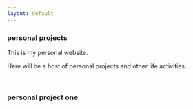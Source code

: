 ```yaml
---
layout: default
---
```

<div class="blurb">
         <section>
            <!-- FIRST BLOCK -->
            <div id="first-block">
               <div class="line">
                  <div class="margin-bottom">
                     <div class="margin">
                        <article class="s-12">
                           <h1>personal projects</h1>
                           <p>This is my personal website.</p>
                           <p>Here will be a host of personal projects and other life activities.</p>
                                 <br>
                                 <a href="#personalproject1"></a>
                                 <h1>personal project one</h1>
                        </article>
                     </div>
                  </div>
               </div>
            </div>
         </section>
</div><!-- /.blurb -->
